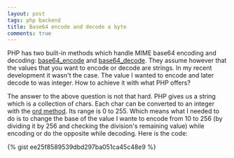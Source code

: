 ```yaml
---
layout: post
tags: php backend
title: Base64 encode and decode a byte
comments: true
---
```

PHP has two built-in methods which handle MIME base64 encoding and decoding: [base64_encode](https://secure.php.net/manual/en/function.base64-encode.php) and [base64_decode](https://secure.php.net/manual/en/function.base64-decode.php). They assume however that the values that you want to encode or decode are strings. In my recent development it wasn't the case. The value I wanted to encode and later decode to was integer. How to achieve it with what PHP offers?
<!--more-->

The answer to the above question is not that hard. PHP gives us a string which is a collection of chars. Each char can be converted to an integer with the [ord method](https://secure.php.net/manual/en/function.ord.php). Its range is 0 to 255. Which means what I needed to do is to change the base of the value I wante to encode from 10 to 256 (by dividing it by 256 and checking the division's remaining value) while encoding or do the opposite while decoding. Here is the code:

{% gist ee25f8589539dbd297ba051ca45c48e9 %}